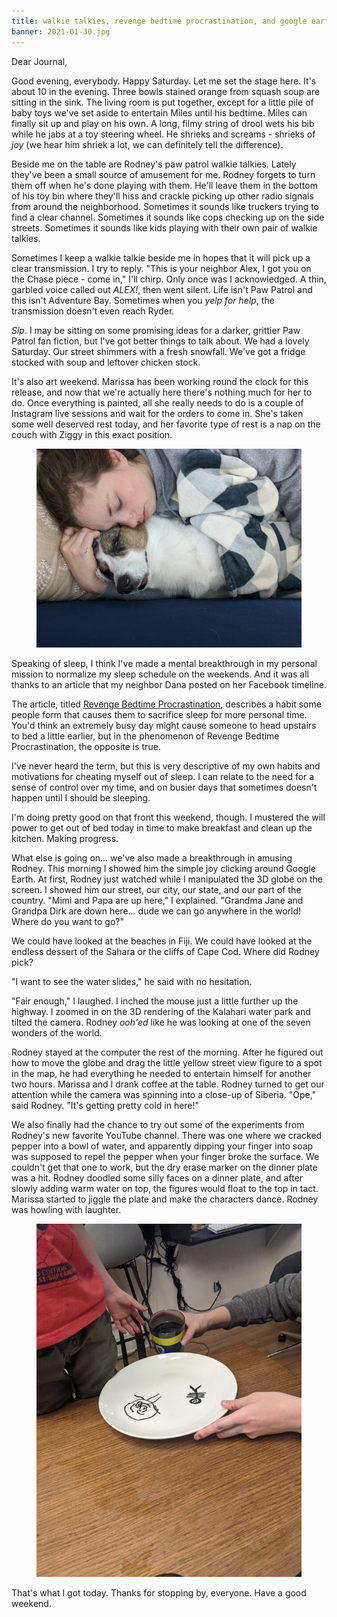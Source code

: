 ```yaml
---
title: walkie talkies, revenge bedtime procrastination, and google earth
banner: 2021-01-30.jpg
---
```


Dear Journal,

Good evening, everybody.  Happy Saturday.  Let me set the stage here.
It's about 10 in the evening.  Three bowls stained orange from squash
soup are sitting in the sink.  The living room is put together, except
for a little pile of baby toys we've set aside to entertain Miles
until his bedtime.  Miles can finally sit up and play on his own.  A
long, filmy string of drool wets his bib while he jabs at a toy
steering wheel.  He shrieks and screams - shrieks of _joy_ (we hear
him shriek a lot, we can definitely tell the difference).

Beside me on the table are Rodney's paw patrol walkie talkies.  Lately
they've been a small source of amusement for me.  Rodney forgets to
turn them off when he's done playing with them.  He'll leave them in
the bottom of his toy bin where they'll hiss and crackle picking up
other radio signals from around the neighborhood.  Sometimes it sounds
like truckers trying to find a clear channel.  Sometimes it sounds
like cops checking up on the side streets.  Sometimes it sounds like
kids playing with their own pair of walkie talkies.

Sometimes I keep a walkie talkie beside me in hopes that it will pick
up a clear transmission.  I try to reply.  "This is your neighbor
Alex, I got you on the Chase piece - come in," I'll chirp.  Only once
was I acknowledged.  A thin, garbled voice called out _ALEX!_, then
went silent.  Life isn't Paw Patrol and this isn't Adventure Bay.
Sometimes when you _yelp for help_, the transmission doesn't even
reach Ryder.

_Sip_.  I may be sitting on some promising ideas for a darker,
grittier Paw Patrol fan fiction, but I've got better things to talk
about.  We had a lovely Saturday.  Our street shimmers with a fresh
snowfall.  We've got a fridge stocked with soup and leftover chicken
stock.

It's also art weekend.  Marissa has been working round the clock for
this release, and now that we're actually here there's nothing much
for her to do.  Once everything is painted, all she really needs to do
is a couple of Instagram live sessions and wait for the orders to come
in.  She's taken some well deserved rest today, and her favorite type
of rest is a nap on the couch with Ziggy in this exact position.

<figure>
<a href="/images/2021-01-30-nap.jpg">
<img alt="2021 01 30 nap" src="/images/2021-01-30-nap.jpg"/>
</a>
</figure>

Speaking of sleep, I think I've made a mental breakthrough in my
personal mission to normalize my sleep schedule on the weekends.  And
it was all thanks to an article that my neighbor Dana posted on her
Facebook timeline.

The article, titled [Revenge Bedtime Procrastination], describes a
habit some people form that causes them to sacrifice sleep for more
personal time.  You'd think an extremely busy day might cause someone
to head upstairs to bed a little earlier, but in the phenomenon of
Revenge Bedtime Procrastination, the opposite is true.

I've never heard the term, but this is very descriptive of my own
habits and motivations for cheating myself out of sleep.  I can relate
to the need for a sense of control over my time, and on busier days
that sometimes doesn't happen until I should be sleeping.

I'm doing pretty good on that front this weekend, though.  I mustered
the will power to get out of bed today in time to make breakfast and
clean up the kitchen.  Making progress.

[Revenge Bedtime Procrastination]: https://www.glamour.com/story/revenge-bedtime-procrastination-is-real-according-to-psychologists

What else is going on... we've also made a breakthrough in amusing
Rodney.  This morning I showed him the simple joy clicking around
Google Earth.  At first, Rodney just watched while I manipulated the
3D globe on the screen.  I showed him our street, our city, our state,
and our part of the country.  "Mimi and Papa are up here," I
explained.  "Grandma Jane and Grandpa Dirk are down here... dude we
can go anywhere in the world!  Where do you want to go?"

We could have looked at the beaches in Fiji.  We could have looked at
the endless dessert of the Sahara or the cliffs of Cape Cod.  Where
did Rodney pick?

"I want to see the water slides," he said with no hesitation.

"Fair enough," I laughed.  I inched the mouse just a little further up
the highway.  I zoomed in on the 3D rendering of the Kalahari water
park and tilted the camera.  Rodney _ooh'ed_ like he was looking at
one of the seven wonders of the world.

Rodney stayed at the computer the rest of the morning.  After he
figured out how to move the globe and drag the little yellow street
view figure to a spot in the map, he had everything he needed to
entertain himself for another two hours.  Marissa and I drank coffee
at the table.  Rodney turned to get our attention while the camera was
spinning into a close-up of Siberia.  "Ope," said Rodney.  "It's
getting pretty cold in here!"

We also finally had the chance to try out some of the experiments from
Rodney's new favorite YouTube channel.  There was one where we cracked
pepper into a bowl of water, and apparently dipping your finger into
soap was supposed to repel the pepper when your finger broke the
surface.  We couldn't get that one to work, but the dry erase marker
on the dinner plate was a hit.  Rodney doodled some silly faces on a
dinner plate, and after slowly adding warm water on top, the figures
would float to the top in tact.  Marissa started to jiggle the plate
and make the characters dance.  Rodney was howling with laughter.

<figure>
<a href="/images/2021-01-30-experiment.jpg">
<img alt="2021 01 30 experiment" src="/images/2021-01-30-experiment.jpg"/>
</a>
</figure>

That's what I got today.  Thanks for stopping by, everyone.  Have a
good weekend.
